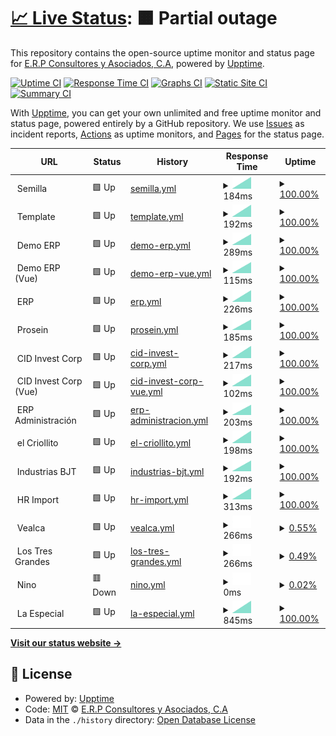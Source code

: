 # [📈 Live Status](https://status.erpya.com): <!--live status--> **🟧 Partial outage**

This repository contains the open-source uptime monitor and status page for [E.R.P Consultores y Asociados, C.A](https://status.erpya.com), powered by [Upptime](https://github.com/upptime/upptime).

[![Uptime CI](https://github.com/erpcya/status/workflows/Uptime%20CI/badge.svg)](https://github.com/erpcya/status/actions?query=workflow%3A%22Uptime+CI%22)
[![Response Time CI](https://github.com/erpcya/status/workflows/Response%20Time%20CI/badge.svg)](https://github.com/erpcya/status/actions?query=workflow%3A%22Response+Time+CI%22)
[![Graphs CI](https://github.com/erpcya/status/workflows/Graphs%20CI/badge.svg)](https://github.com/erpcya/status/actions?query=workflow%3A%22Graphs+CI%22)
[![Static Site CI](https://github.com/erpcya/status/workflows/Static%20Site%20CI/badge.svg)](https://github.com/erpcya/status/actions?query=workflow%3A%22Static+Site+CI%22)
[![Summary CI](https://github.com/erpcya/status/workflows/Summary%20CI/badge.svg)](https://github.com/erpcya/status/actions?query=workflow%3A%22Summary+CI%22)

With [Upptime](https://upptime.js.org), you can get your own unlimited and free uptime monitor and status page, powered entirely by a GitHub repository. We use [Issues](https://github.com/erpcya/status/issues) as incident reports, [Actions](https://github.com/erpcya/status/actions) as uptime monitors, and [Pages](https://status.erpya.com) for the status page.

<!--start: status pages-->
<!-- This summary is generated by Upptime (https://github.com/upptime/upptime) -->
<!-- Do not edit this manually, your changes will be overwritten -->
<!-- prettier-ignore -->
| URL | Status | History | Response Time | Uptime |
| --- | ------ | ------- | ------------- | ------ |
| <img alt="" src="https://favicons.githubusercontent.com/null" height="13"> Semilla | 🟩 Up | [semilla.yml](https://github.com/erpcya/status/commits/HEAD/history/semilla.yml) | <details><summary><img alt="Response time graph" src="./graphs/semilla/response-time-week.png" height="20"> 184ms</summary><br><a href="https://status.erpya.com/history/semilla"><img alt="Response time 184" src="https://img.shields.io/endpoint?url=https%3A%2F%2Fraw.githubusercontent.com%2Ferpcya%2Fstatus%2FHEAD%2Fapi%2Fsemilla%2Fresponse-time.json"></a><br><a href="https://status.erpya.com/history/semilla"><img alt="24-hour response time 184" src="https://img.shields.io/endpoint?url=https%3A%2F%2Fraw.githubusercontent.com%2Ferpcya%2Fstatus%2FHEAD%2Fapi%2Fsemilla%2Fresponse-time-day.json"></a><br><a href="https://status.erpya.com/history/semilla"><img alt="7-day response time 184" src="https://img.shields.io/endpoint?url=https%3A%2F%2Fraw.githubusercontent.com%2Ferpcya%2Fstatus%2FHEAD%2Fapi%2Fsemilla%2Fresponse-time-week.json"></a><br><a href="https://status.erpya.com/history/semilla"><img alt="30-day response time 184" src="https://img.shields.io/endpoint?url=https%3A%2F%2Fraw.githubusercontent.com%2Ferpcya%2Fstatus%2FHEAD%2Fapi%2Fsemilla%2Fresponse-time-month.json"></a><br><a href="https://status.erpya.com/history/semilla"><img alt="1-year response time 184" src="https://img.shields.io/endpoint?url=https%3A%2F%2Fraw.githubusercontent.com%2Ferpcya%2Fstatus%2FHEAD%2Fapi%2Fsemilla%2Fresponse-time-year.json"></a></details> | <details><summary><a href="https://status.erpya.com/history/semilla">100.00%</a></summary><a href="https://status.erpya.com/history/semilla"><img alt="All-time uptime 100.00%" src="https://img.shields.io/endpoint?url=https%3A%2F%2Fraw.githubusercontent.com%2Ferpcya%2Fstatus%2FHEAD%2Fapi%2Fsemilla%2Fuptime.json"></a><br><a href="https://status.erpya.com/history/semilla"><img alt="24-hour uptime 100.00%" src="https://img.shields.io/endpoint?url=https%3A%2F%2Fraw.githubusercontent.com%2Ferpcya%2Fstatus%2FHEAD%2Fapi%2Fsemilla%2Fuptime-day.json"></a><br><a href="https://status.erpya.com/history/semilla"><img alt="7-day uptime 100.00%" src="https://img.shields.io/endpoint?url=https%3A%2F%2Fraw.githubusercontent.com%2Ferpcya%2Fstatus%2FHEAD%2Fapi%2Fsemilla%2Fuptime-week.json"></a><br><a href="https://status.erpya.com/history/semilla"><img alt="30-day uptime 100.00%" src="https://img.shields.io/endpoint?url=https%3A%2F%2Fraw.githubusercontent.com%2Ferpcya%2Fstatus%2FHEAD%2Fapi%2Fsemilla%2Fuptime-month.json"></a><br><a href="https://status.erpya.com/history/semilla"><img alt="1-year uptime 100.00%" src="https://img.shields.io/endpoint?url=https%3A%2F%2Fraw.githubusercontent.com%2Ferpcya%2Fstatus%2FHEAD%2Fapi%2Fsemilla%2Fuptime-year.json"></a></details>
| <img alt="" src="https://favicons.githubusercontent.com/null" height="13"> Template | 🟩 Up | [template.yml](https://github.com/erpcya/status/commits/HEAD/history/template.yml) | <details><summary><img alt="Response time graph" src="./graphs/template/response-time-week.png" height="20"> 192ms</summary><br><a href="https://status.erpya.com/history/template"><img alt="Response time 192" src="https://img.shields.io/endpoint?url=https%3A%2F%2Fraw.githubusercontent.com%2Ferpcya%2Fstatus%2FHEAD%2Fapi%2Ftemplate%2Fresponse-time.json"></a><br><a href="https://status.erpya.com/history/template"><img alt="24-hour response time 192" src="https://img.shields.io/endpoint?url=https%3A%2F%2Fraw.githubusercontent.com%2Ferpcya%2Fstatus%2FHEAD%2Fapi%2Ftemplate%2Fresponse-time-day.json"></a><br><a href="https://status.erpya.com/history/template"><img alt="7-day response time 192" src="https://img.shields.io/endpoint?url=https%3A%2F%2Fraw.githubusercontent.com%2Ferpcya%2Fstatus%2FHEAD%2Fapi%2Ftemplate%2Fresponse-time-week.json"></a><br><a href="https://status.erpya.com/history/template"><img alt="30-day response time 192" src="https://img.shields.io/endpoint?url=https%3A%2F%2Fraw.githubusercontent.com%2Ferpcya%2Fstatus%2FHEAD%2Fapi%2Ftemplate%2Fresponse-time-month.json"></a><br><a href="https://status.erpya.com/history/template"><img alt="1-year response time 192" src="https://img.shields.io/endpoint?url=https%3A%2F%2Fraw.githubusercontent.com%2Ferpcya%2Fstatus%2FHEAD%2Fapi%2Ftemplate%2Fresponse-time-year.json"></a></details> | <details><summary><a href="https://status.erpya.com/history/template">100.00%</a></summary><a href="https://status.erpya.com/history/template"><img alt="All-time uptime 100.00%" src="https://img.shields.io/endpoint?url=https%3A%2F%2Fraw.githubusercontent.com%2Ferpcya%2Fstatus%2FHEAD%2Fapi%2Ftemplate%2Fuptime.json"></a><br><a href="https://status.erpya.com/history/template"><img alt="24-hour uptime 100.00%" src="https://img.shields.io/endpoint?url=https%3A%2F%2Fraw.githubusercontent.com%2Ferpcya%2Fstatus%2FHEAD%2Fapi%2Ftemplate%2Fuptime-day.json"></a><br><a href="https://status.erpya.com/history/template"><img alt="7-day uptime 100.00%" src="https://img.shields.io/endpoint?url=https%3A%2F%2Fraw.githubusercontent.com%2Ferpcya%2Fstatus%2FHEAD%2Fapi%2Ftemplate%2Fuptime-week.json"></a><br><a href="https://status.erpya.com/history/template"><img alt="30-day uptime 100.00%" src="https://img.shields.io/endpoint?url=https%3A%2F%2Fraw.githubusercontent.com%2Ferpcya%2Fstatus%2FHEAD%2Fapi%2Ftemplate%2Fuptime-month.json"></a><br><a href="https://status.erpya.com/history/template"><img alt="1-year uptime 100.00%" src="https://img.shields.io/endpoint?url=https%3A%2F%2Fraw.githubusercontent.com%2Ferpcya%2Fstatus%2FHEAD%2Fapi%2Ftemplate%2Fuptime-year.json"></a></details>
| <img alt="" src="https://favicons.githubusercontent.com/null" height="13"> Demo ERP | 🟩 Up | [demo-erp.yml](https://github.com/erpcya/status/commits/HEAD/history/demo-erp.yml) | <details><summary><img alt="Response time graph" src="./graphs/demo-erp/response-time-week.png" height="20"> 289ms</summary><br><a href="https://status.erpya.com/history/demo-erp"><img alt="Response time 289" src="https://img.shields.io/endpoint?url=https%3A%2F%2Fraw.githubusercontent.com%2Ferpcya%2Fstatus%2FHEAD%2Fapi%2Fdemo-erp%2Fresponse-time.json"></a><br><a href="https://status.erpya.com/history/demo-erp"><img alt="24-hour response time 289" src="https://img.shields.io/endpoint?url=https%3A%2F%2Fraw.githubusercontent.com%2Ferpcya%2Fstatus%2FHEAD%2Fapi%2Fdemo-erp%2Fresponse-time-day.json"></a><br><a href="https://status.erpya.com/history/demo-erp"><img alt="7-day response time 289" src="https://img.shields.io/endpoint?url=https%3A%2F%2Fraw.githubusercontent.com%2Ferpcya%2Fstatus%2FHEAD%2Fapi%2Fdemo-erp%2Fresponse-time-week.json"></a><br><a href="https://status.erpya.com/history/demo-erp"><img alt="30-day response time 289" src="https://img.shields.io/endpoint?url=https%3A%2F%2Fraw.githubusercontent.com%2Ferpcya%2Fstatus%2FHEAD%2Fapi%2Fdemo-erp%2Fresponse-time-month.json"></a><br><a href="https://status.erpya.com/history/demo-erp"><img alt="1-year response time 289" src="https://img.shields.io/endpoint?url=https%3A%2F%2Fraw.githubusercontent.com%2Ferpcya%2Fstatus%2FHEAD%2Fapi%2Fdemo-erp%2Fresponse-time-year.json"></a></details> | <details><summary><a href="https://status.erpya.com/history/demo-erp">100.00%</a></summary><a href="https://status.erpya.com/history/demo-erp"><img alt="All-time uptime 100.00%" src="https://img.shields.io/endpoint?url=https%3A%2F%2Fraw.githubusercontent.com%2Ferpcya%2Fstatus%2FHEAD%2Fapi%2Fdemo-erp%2Fuptime.json"></a><br><a href="https://status.erpya.com/history/demo-erp"><img alt="24-hour uptime 100.00%" src="https://img.shields.io/endpoint?url=https%3A%2F%2Fraw.githubusercontent.com%2Ferpcya%2Fstatus%2FHEAD%2Fapi%2Fdemo-erp%2Fuptime-day.json"></a><br><a href="https://status.erpya.com/history/demo-erp"><img alt="7-day uptime 100.00%" src="https://img.shields.io/endpoint?url=https%3A%2F%2Fraw.githubusercontent.com%2Ferpcya%2Fstatus%2FHEAD%2Fapi%2Fdemo-erp%2Fuptime-week.json"></a><br><a href="https://status.erpya.com/history/demo-erp"><img alt="30-day uptime 100.00%" src="https://img.shields.io/endpoint?url=https%3A%2F%2Fraw.githubusercontent.com%2Ferpcya%2Fstatus%2FHEAD%2Fapi%2Fdemo-erp%2Fuptime-month.json"></a><br><a href="https://status.erpya.com/history/demo-erp"><img alt="1-year uptime 100.00%" src="https://img.shields.io/endpoint?url=https%3A%2F%2Fraw.githubusercontent.com%2Ferpcya%2Fstatus%2FHEAD%2Fapi%2Fdemo-erp%2Fuptime-year.json"></a></details>
| <img alt="" src="https://favicons.githubusercontent.com/null" height="13"> Demo ERP (Vue) | 🟩 Up | [demo-erp-vue.yml](https://github.com/erpcya/status/commits/HEAD/history/demo-erp-vue.yml) | <details><summary><img alt="Response time graph" src="./graphs/demo-erp-vue/response-time-week.png" height="20"> 115ms</summary><br><a href="https://status.erpya.com/history/demo-erp-vue"><img alt="Response time 115" src="https://img.shields.io/endpoint?url=https%3A%2F%2Fraw.githubusercontent.com%2Ferpcya%2Fstatus%2FHEAD%2Fapi%2Fdemo-erp-vue%2Fresponse-time.json"></a><br><a href="https://status.erpya.com/history/demo-erp-vue"><img alt="24-hour response time 115" src="https://img.shields.io/endpoint?url=https%3A%2F%2Fraw.githubusercontent.com%2Ferpcya%2Fstatus%2FHEAD%2Fapi%2Fdemo-erp-vue%2Fresponse-time-day.json"></a><br><a href="https://status.erpya.com/history/demo-erp-vue"><img alt="7-day response time 115" src="https://img.shields.io/endpoint?url=https%3A%2F%2Fraw.githubusercontent.com%2Ferpcya%2Fstatus%2FHEAD%2Fapi%2Fdemo-erp-vue%2Fresponse-time-week.json"></a><br><a href="https://status.erpya.com/history/demo-erp-vue"><img alt="30-day response time 115" src="https://img.shields.io/endpoint?url=https%3A%2F%2Fraw.githubusercontent.com%2Ferpcya%2Fstatus%2FHEAD%2Fapi%2Fdemo-erp-vue%2Fresponse-time-month.json"></a><br><a href="https://status.erpya.com/history/demo-erp-vue"><img alt="1-year response time 115" src="https://img.shields.io/endpoint?url=https%3A%2F%2Fraw.githubusercontent.com%2Ferpcya%2Fstatus%2FHEAD%2Fapi%2Fdemo-erp-vue%2Fresponse-time-year.json"></a></details> | <details><summary><a href="https://status.erpya.com/history/demo-erp-vue">100.00%</a></summary><a href="https://status.erpya.com/history/demo-erp-vue"><img alt="All-time uptime 100.00%" src="https://img.shields.io/endpoint?url=https%3A%2F%2Fraw.githubusercontent.com%2Ferpcya%2Fstatus%2FHEAD%2Fapi%2Fdemo-erp-vue%2Fuptime.json"></a><br><a href="https://status.erpya.com/history/demo-erp-vue"><img alt="24-hour uptime 100.00%" src="https://img.shields.io/endpoint?url=https%3A%2F%2Fraw.githubusercontent.com%2Ferpcya%2Fstatus%2FHEAD%2Fapi%2Fdemo-erp-vue%2Fuptime-day.json"></a><br><a href="https://status.erpya.com/history/demo-erp-vue"><img alt="7-day uptime 100.00%" src="https://img.shields.io/endpoint?url=https%3A%2F%2Fraw.githubusercontent.com%2Ferpcya%2Fstatus%2FHEAD%2Fapi%2Fdemo-erp-vue%2Fuptime-week.json"></a><br><a href="https://status.erpya.com/history/demo-erp-vue"><img alt="30-day uptime 100.00%" src="https://img.shields.io/endpoint?url=https%3A%2F%2Fraw.githubusercontent.com%2Ferpcya%2Fstatus%2FHEAD%2Fapi%2Fdemo-erp-vue%2Fuptime-month.json"></a><br><a href="https://status.erpya.com/history/demo-erp-vue"><img alt="1-year uptime 100.00%" src="https://img.shields.io/endpoint?url=https%3A%2F%2Fraw.githubusercontent.com%2Ferpcya%2Fstatus%2FHEAD%2Fapi%2Fdemo-erp-vue%2Fuptime-year.json"></a></details>
| <img alt="" src="https://favicons.githubusercontent.com/null" height="13"> ERP | 🟩 Up | [erp.yml](https://github.com/erpcya/status/commits/HEAD/history/erp.yml) | <details><summary><img alt="Response time graph" src="./graphs/erp/response-time-week.png" height="20"> 226ms</summary><br><a href="https://status.erpya.com/history/erp"><img alt="Response time 226" src="https://img.shields.io/endpoint?url=https%3A%2F%2Fraw.githubusercontent.com%2Ferpcya%2Fstatus%2FHEAD%2Fapi%2Ferp%2Fresponse-time.json"></a><br><a href="https://status.erpya.com/history/erp"><img alt="24-hour response time 226" src="https://img.shields.io/endpoint?url=https%3A%2F%2Fraw.githubusercontent.com%2Ferpcya%2Fstatus%2FHEAD%2Fapi%2Ferp%2Fresponse-time-day.json"></a><br><a href="https://status.erpya.com/history/erp"><img alt="7-day response time 226" src="https://img.shields.io/endpoint?url=https%3A%2F%2Fraw.githubusercontent.com%2Ferpcya%2Fstatus%2FHEAD%2Fapi%2Ferp%2Fresponse-time-week.json"></a><br><a href="https://status.erpya.com/history/erp"><img alt="30-day response time 226" src="https://img.shields.io/endpoint?url=https%3A%2F%2Fraw.githubusercontent.com%2Ferpcya%2Fstatus%2FHEAD%2Fapi%2Ferp%2Fresponse-time-month.json"></a><br><a href="https://status.erpya.com/history/erp"><img alt="1-year response time 226" src="https://img.shields.io/endpoint?url=https%3A%2F%2Fraw.githubusercontent.com%2Ferpcya%2Fstatus%2FHEAD%2Fapi%2Ferp%2Fresponse-time-year.json"></a></details> | <details><summary><a href="https://status.erpya.com/history/erp">100.00%</a></summary><a href="https://status.erpya.com/history/erp"><img alt="All-time uptime 100.00%" src="https://img.shields.io/endpoint?url=https%3A%2F%2Fraw.githubusercontent.com%2Ferpcya%2Fstatus%2FHEAD%2Fapi%2Ferp%2Fuptime.json"></a><br><a href="https://status.erpya.com/history/erp"><img alt="24-hour uptime 100.00%" src="https://img.shields.io/endpoint?url=https%3A%2F%2Fraw.githubusercontent.com%2Ferpcya%2Fstatus%2FHEAD%2Fapi%2Ferp%2Fuptime-day.json"></a><br><a href="https://status.erpya.com/history/erp"><img alt="7-day uptime 100.00%" src="https://img.shields.io/endpoint?url=https%3A%2F%2Fraw.githubusercontent.com%2Ferpcya%2Fstatus%2FHEAD%2Fapi%2Ferp%2Fuptime-week.json"></a><br><a href="https://status.erpya.com/history/erp"><img alt="30-day uptime 100.00%" src="https://img.shields.io/endpoint?url=https%3A%2F%2Fraw.githubusercontent.com%2Ferpcya%2Fstatus%2FHEAD%2Fapi%2Ferp%2Fuptime-month.json"></a><br><a href="https://status.erpya.com/history/erp"><img alt="1-year uptime 100.00%" src="https://img.shields.io/endpoint?url=https%3A%2F%2Fraw.githubusercontent.com%2Ferpcya%2Fstatus%2FHEAD%2Fapi%2Ferp%2Fuptime-year.json"></a></details>
| <img alt="" src="https://favicons.githubusercontent.com/null" height="13"> Prosein | 🟩 Up | [prosein.yml](https://github.com/erpcya/status/commits/HEAD/history/prosein.yml) | <details><summary><img alt="Response time graph" src="./graphs/prosein/response-time-week.png" height="20"> 185ms</summary><br><a href="https://status.erpya.com/history/prosein"><img alt="Response time 185" src="https://img.shields.io/endpoint?url=https%3A%2F%2Fraw.githubusercontent.com%2Ferpcya%2Fstatus%2FHEAD%2Fapi%2Fprosein%2Fresponse-time.json"></a><br><a href="https://status.erpya.com/history/prosein"><img alt="24-hour response time 185" src="https://img.shields.io/endpoint?url=https%3A%2F%2Fraw.githubusercontent.com%2Ferpcya%2Fstatus%2FHEAD%2Fapi%2Fprosein%2Fresponse-time-day.json"></a><br><a href="https://status.erpya.com/history/prosein"><img alt="7-day response time 185" src="https://img.shields.io/endpoint?url=https%3A%2F%2Fraw.githubusercontent.com%2Ferpcya%2Fstatus%2FHEAD%2Fapi%2Fprosein%2Fresponse-time-week.json"></a><br><a href="https://status.erpya.com/history/prosein"><img alt="30-day response time 185" src="https://img.shields.io/endpoint?url=https%3A%2F%2Fraw.githubusercontent.com%2Ferpcya%2Fstatus%2FHEAD%2Fapi%2Fprosein%2Fresponse-time-month.json"></a><br><a href="https://status.erpya.com/history/prosein"><img alt="1-year response time 185" src="https://img.shields.io/endpoint?url=https%3A%2F%2Fraw.githubusercontent.com%2Ferpcya%2Fstatus%2FHEAD%2Fapi%2Fprosein%2Fresponse-time-year.json"></a></details> | <details><summary><a href="https://status.erpya.com/history/prosein">100.00%</a></summary><a href="https://status.erpya.com/history/prosein"><img alt="All-time uptime 100.00%" src="https://img.shields.io/endpoint?url=https%3A%2F%2Fraw.githubusercontent.com%2Ferpcya%2Fstatus%2FHEAD%2Fapi%2Fprosein%2Fuptime.json"></a><br><a href="https://status.erpya.com/history/prosein"><img alt="24-hour uptime 100.00%" src="https://img.shields.io/endpoint?url=https%3A%2F%2Fraw.githubusercontent.com%2Ferpcya%2Fstatus%2FHEAD%2Fapi%2Fprosein%2Fuptime-day.json"></a><br><a href="https://status.erpya.com/history/prosein"><img alt="7-day uptime 100.00%" src="https://img.shields.io/endpoint?url=https%3A%2F%2Fraw.githubusercontent.com%2Ferpcya%2Fstatus%2FHEAD%2Fapi%2Fprosein%2Fuptime-week.json"></a><br><a href="https://status.erpya.com/history/prosein"><img alt="30-day uptime 100.00%" src="https://img.shields.io/endpoint?url=https%3A%2F%2Fraw.githubusercontent.com%2Ferpcya%2Fstatus%2FHEAD%2Fapi%2Fprosein%2Fuptime-month.json"></a><br><a href="https://status.erpya.com/history/prosein"><img alt="1-year uptime 100.00%" src="https://img.shields.io/endpoint?url=https%3A%2F%2Fraw.githubusercontent.com%2Ferpcya%2Fstatus%2FHEAD%2Fapi%2Fprosein%2Fuptime-year.json"></a></details>
| <img alt="" src="https://favicons.githubusercontent.com/null" height="13"> CID Invest Corp | 🟩 Up | [cid-invest-corp.yml](https://github.com/erpcya/status/commits/HEAD/history/cid-invest-corp.yml) | <details><summary><img alt="Response time graph" src="./graphs/cid-invest-corp/response-time-week.png" height="20"> 217ms</summary><br><a href="https://status.erpya.com/history/cid-invest-corp"><img alt="Response time 217" src="https://img.shields.io/endpoint?url=https%3A%2F%2Fraw.githubusercontent.com%2Ferpcya%2Fstatus%2FHEAD%2Fapi%2Fcid-invest-corp%2Fresponse-time.json"></a><br><a href="https://status.erpya.com/history/cid-invest-corp"><img alt="24-hour response time 217" src="https://img.shields.io/endpoint?url=https%3A%2F%2Fraw.githubusercontent.com%2Ferpcya%2Fstatus%2FHEAD%2Fapi%2Fcid-invest-corp%2Fresponse-time-day.json"></a><br><a href="https://status.erpya.com/history/cid-invest-corp"><img alt="7-day response time 217" src="https://img.shields.io/endpoint?url=https%3A%2F%2Fraw.githubusercontent.com%2Ferpcya%2Fstatus%2FHEAD%2Fapi%2Fcid-invest-corp%2Fresponse-time-week.json"></a><br><a href="https://status.erpya.com/history/cid-invest-corp"><img alt="30-day response time 217" src="https://img.shields.io/endpoint?url=https%3A%2F%2Fraw.githubusercontent.com%2Ferpcya%2Fstatus%2FHEAD%2Fapi%2Fcid-invest-corp%2Fresponse-time-month.json"></a><br><a href="https://status.erpya.com/history/cid-invest-corp"><img alt="1-year response time 217" src="https://img.shields.io/endpoint?url=https%3A%2F%2Fraw.githubusercontent.com%2Ferpcya%2Fstatus%2FHEAD%2Fapi%2Fcid-invest-corp%2Fresponse-time-year.json"></a></details> | <details><summary><a href="https://status.erpya.com/history/cid-invest-corp">100.00%</a></summary><a href="https://status.erpya.com/history/cid-invest-corp"><img alt="All-time uptime 100.00%" src="https://img.shields.io/endpoint?url=https%3A%2F%2Fraw.githubusercontent.com%2Ferpcya%2Fstatus%2FHEAD%2Fapi%2Fcid-invest-corp%2Fuptime.json"></a><br><a href="https://status.erpya.com/history/cid-invest-corp"><img alt="24-hour uptime 100.00%" src="https://img.shields.io/endpoint?url=https%3A%2F%2Fraw.githubusercontent.com%2Ferpcya%2Fstatus%2FHEAD%2Fapi%2Fcid-invest-corp%2Fuptime-day.json"></a><br><a href="https://status.erpya.com/history/cid-invest-corp"><img alt="7-day uptime 100.00%" src="https://img.shields.io/endpoint?url=https%3A%2F%2Fraw.githubusercontent.com%2Ferpcya%2Fstatus%2FHEAD%2Fapi%2Fcid-invest-corp%2Fuptime-week.json"></a><br><a href="https://status.erpya.com/history/cid-invest-corp"><img alt="30-day uptime 100.00%" src="https://img.shields.io/endpoint?url=https%3A%2F%2Fraw.githubusercontent.com%2Ferpcya%2Fstatus%2FHEAD%2Fapi%2Fcid-invest-corp%2Fuptime-month.json"></a><br><a href="https://status.erpya.com/history/cid-invest-corp"><img alt="1-year uptime 100.00%" src="https://img.shields.io/endpoint?url=https%3A%2F%2Fraw.githubusercontent.com%2Ferpcya%2Fstatus%2FHEAD%2Fapi%2Fcid-invest-corp%2Fuptime-year.json"></a></details>
| <img alt="" src="https://favicons.githubusercontent.com/null" height="13"> CID Invest Corp (Vue) | 🟩 Up | [cid-invest-corp-vue.yml](https://github.com/erpcya/status/commits/HEAD/history/cid-invest-corp-vue.yml) | <details><summary><img alt="Response time graph" src="./graphs/cid-invest-corp-vue/response-time-week.png" height="20"> 102ms</summary><br><a href="https://status.erpya.com/history/cid-invest-corp-vue"><img alt="Response time 102" src="https://img.shields.io/endpoint?url=https%3A%2F%2Fraw.githubusercontent.com%2Ferpcya%2Fstatus%2FHEAD%2Fapi%2Fcid-invest-corp-vue%2Fresponse-time.json"></a><br><a href="https://status.erpya.com/history/cid-invest-corp-vue"><img alt="24-hour response time 102" src="https://img.shields.io/endpoint?url=https%3A%2F%2Fraw.githubusercontent.com%2Ferpcya%2Fstatus%2FHEAD%2Fapi%2Fcid-invest-corp-vue%2Fresponse-time-day.json"></a><br><a href="https://status.erpya.com/history/cid-invest-corp-vue"><img alt="7-day response time 102" src="https://img.shields.io/endpoint?url=https%3A%2F%2Fraw.githubusercontent.com%2Ferpcya%2Fstatus%2FHEAD%2Fapi%2Fcid-invest-corp-vue%2Fresponse-time-week.json"></a><br><a href="https://status.erpya.com/history/cid-invest-corp-vue"><img alt="30-day response time 102" src="https://img.shields.io/endpoint?url=https%3A%2F%2Fraw.githubusercontent.com%2Ferpcya%2Fstatus%2FHEAD%2Fapi%2Fcid-invest-corp-vue%2Fresponse-time-month.json"></a><br><a href="https://status.erpya.com/history/cid-invest-corp-vue"><img alt="1-year response time 102" src="https://img.shields.io/endpoint?url=https%3A%2F%2Fraw.githubusercontent.com%2Ferpcya%2Fstatus%2FHEAD%2Fapi%2Fcid-invest-corp-vue%2Fresponse-time-year.json"></a></details> | <details><summary><a href="https://status.erpya.com/history/cid-invest-corp-vue">100.00%</a></summary><a href="https://status.erpya.com/history/cid-invest-corp-vue"><img alt="All-time uptime 100.00%" src="https://img.shields.io/endpoint?url=https%3A%2F%2Fraw.githubusercontent.com%2Ferpcya%2Fstatus%2FHEAD%2Fapi%2Fcid-invest-corp-vue%2Fuptime.json"></a><br><a href="https://status.erpya.com/history/cid-invest-corp-vue"><img alt="24-hour uptime 100.00%" src="https://img.shields.io/endpoint?url=https%3A%2F%2Fraw.githubusercontent.com%2Ferpcya%2Fstatus%2FHEAD%2Fapi%2Fcid-invest-corp-vue%2Fuptime-day.json"></a><br><a href="https://status.erpya.com/history/cid-invest-corp-vue"><img alt="7-day uptime 100.00%" src="https://img.shields.io/endpoint?url=https%3A%2F%2Fraw.githubusercontent.com%2Ferpcya%2Fstatus%2FHEAD%2Fapi%2Fcid-invest-corp-vue%2Fuptime-week.json"></a><br><a href="https://status.erpya.com/history/cid-invest-corp-vue"><img alt="30-day uptime 100.00%" src="https://img.shields.io/endpoint?url=https%3A%2F%2Fraw.githubusercontent.com%2Ferpcya%2Fstatus%2FHEAD%2Fapi%2Fcid-invest-corp-vue%2Fuptime-month.json"></a><br><a href="https://status.erpya.com/history/cid-invest-corp-vue"><img alt="1-year uptime 100.00%" src="https://img.shields.io/endpoint?url=https%3A%2F%2Fraw.githubusercontent.com%2Ferpcya%2Fstatus%2FHEAD%2Fapi%2Fcid-invest-corp-vue%2Fuptime-year.json"></a></details>
| <img alt="" src="https://favicons.githubusercontent.com/null" height="13"> ERP Administración | 🟩 Up | [erp-administracion.yml](https://github.com/erpcya/status/commits/HEAD/history/erp-administracion.yml) | <details><summary><img alt="Response time graph" src="./graphs/erp-administracion/response-time-week.png" height="20"> 203ms</summary><br><a href="https://status.erpya.com/history/erp-administracion"><img alt="Response time 203" src="https://img.shields.io/endpoint?url=https%3A%2F%2Fraw.githubusercontent.com%2Ferpcya%2Fstatus%2FHEAD%2Fapi%2Ferp-administracion%2Fresponse-time.json"></a><br><a href="https://status.erpya.com/history/erp-administracion"><img alt="24-hour response time 203" src="https://img.shields.io/endpoint?url=https%3A%2F%2Fraw.githubusercontent.com%2Ferpcya%2Fstatus%2FHEAD%2Fapi%2Ferp-administracion%2Fresponse-time-day.json"></a><br><a href="https://status.erpya.com/history/erp-administracion"><img alt="7-day response time 203" src="https://img.shields.io/endpoint?url=https%3A%2F%2Fraw.githubusercontent.com%2Ferpcya%2Fstatus%2FHEAD%2Fapi%2Ferp-administracion%2Fresponse-time-week.json"></a><br><a href="https://status.erpya.com/history/erp-administracion"><img alt="30-day response time 203" src="https://img.shields.io/endpoint?url=https%3A%2F%2Fraw.githubusercontent.com%2Ferpcya%2Fstatus%2FHEAD%2Fapi%2Ferp-administracion%2Fresponse-time-month.json"></a><br><a href="https://status.erpya.com/history/erp-administracion"><img alt="1-year response time 203" src="https://img.shields.io/endpoint?url=https%3A%2F%2Fraw.githubusercontent.com%2Ferpcya%2Fstatus%2FHEAD%2Fapi%2Ferp-administracion%2Fresponse-time-year.json"></a></details> | <details><summary><a href="https://status.erpya.com/history/erp-administracion">100.00%</a></summary><a href="https://status.erpya.com/history/erp-administracion"><img alt="All-time uptime 100.00%" src="https://img.shields.io/endpoint?url=https%3A%2F%2Fraw.githubusercontent.com%2Ferpcya%2Fstatus%2FHEAD%2Fapi%2Ferp-administracion%2Fuptime.json"></a><br><a href="https://status.erpya.com/history/erp-administracion"><img alt="24-hour uptime 100.00%" src="https://img.shields.io/endpoint?url=https%3A%2F%2Fraw.githubusercontent.com%2Ferpcya%2Fstatus%2FHEAD%2Fapi%2Ferp-administracion%2Fuptime-day.json"></a><br><a href="https://status.erpya.com/history/erp-administracion"><img alt="7-day uptime 100.00%" src="https://img.shields.io/endpoint?url=https%3A%2F%2Fraw.githubusercontent.com%2Ferpcya%2Fstatus%2FHEAD%2Fapi%2Ferp-administracion%2Fuptime-week.json"></a><br><a href="https://status.erpya.com/history/erp-administracion"><img alt="30-day uptime 100.00%" src="https://img.shields.io/endpoint?url=https%3A%2F%2Fraw.githubusercontent.com%2Ferpcya%2Fstatus%2FHEAD%2Fapi%2Ferp-administracion%2Fuptime-month.json"></a><br><a href="https://status.erpya.com/history/erp-administracion"><img alt="1-year uptime 100.00%" src="https://img.shields.io/endpoint?url=https%3A%2F%2Fraw.githubusercontent.com%2Ferpcya%2Fstatus%2FHEAD%2Fapi%2Ferp-administracion%2Fuptime-year.json"></a></details>
| <img alt="" src="https://favicons.githubusercontent.com/null" height="13"> el Criollito | 🟩 Up | [el-criollito.yml](https://github.com/erpcya/status/commits/HEAD/history/el-criollito.yml) | <details><summary><img alt="Response time graph" src="./graphs/el-criollito/response-time-week.png" height="20"> 198ms</summary><br><a href="https://status.erpya.com/history/el-criollito"><img alt="Response time 198" src="https://img.shields.io/endpoint?url=https%3A%2F%2Fraw.githubusercontent.com%2Ferpcya%2Fstatus%2FHEAD%2Fapi%2Fel-criollito%2Fresponse-time.json"></a><br><a href="https://status.erpya.com/history/el-criollito"><img alt="24-hour response time 198" src="https://img.shields.io/endpoint?url=https%3A%2F%2Fraw.githubusercontent.com%2Ferpcya%2Fstatus%2FHEAD%2Fapi%2Fel-criollito%2Fresponse-time-day.json"></a><br><a href="https://status.erpya.com/history/el-criollito"><img alt="7-day response time 198" src="https://img.shields.io/endpoint?url=https%3A%2F%2Fraw.githubusercontent.com%2Ferpcya%2Fstatus%2FHEAD%2Fapi%2Fel-criollito%2Fresponse-time-week.json"></a><br><a href="https://status.erpya.com/history/el-criollito"><img alt="30-day response time 198" src="https://img.shields.io/endpoint?url=https%3A%2F%2Fraw.githubusercontent.com%2Ferpcya%2Fstatus%2FHEAD%2Fapi%2Fel-criollito%2Fresponse-time-month.json"></a><br><a href="https://status.erpya.com/history/el-criollito"><img alt="1-year response time 198" src="https://img.shields.io/endpoint?url=https%3A%2F%2Fraw.githubusercontent.com%2Ferpcya%2Fstatus%2FHEAD%2Fapi%2Fel-criollito%2Fresponse-time-year.json"></a></details> | <details><summary><a href="https://status.erpya.com/history/el-criollito">100.00%</a></summary><a href="https://status.erpya.com/history/el-criollito"><img alt="All-time uptime 100.00%" src="https://img.shields.io/endpoint?url=https%3A%2F%2Fraw.githubusercontent.com%2Ferpcya%2Fstatus%2FHEAD%2Fapi%2Fel-criollito%2Fuptime.json"></a><br><a href="https://status.erpya.com/history/el-criollito"><img alt="24-hour uptime 100.00%" src="https://img.shields.io/endpoint?url=https%3A%2F%2Fraw.githubusercontent.com%2Ferpcya%2Fstatus%2FHEAD%2Fapi%2Fel-criollito%2Fuptime-day.json"></a><br><a href="https://status.erpya.com/history/el-criollito"><img alt="7-day uptime 100.00%" src="https://img.shields.io/endpoint?url=https%3A%2F%2Fraw.githubusercontent.com%2Ferpcya%2Fstatus%2FHEAD%2Fapi%2Fel-criollito%2Fuptime-week.json"></a><br><a href="https://status.erpya.com/history/el-criollito"><img alt="30-day uptime 100.00%" src="https://img.shields.io/endpoint?url=https%3A%2F%2Fraw.githubusercontent.com%2Ferpcya%2Fstatus%2FHEAD%2Fapi%2Fel-criollito%2Fuptime-month.json"></a><br><a href="https://status.erpya.com/history/el-criollito"><img alt="1-year uptime 100.00%" src="https://img.shields.io/endpoint?url=https%3A%2F%2Fraw.githubusercontent.com%2Ferpcya%2Fstatus%2FHEAD%2Fapi%2Fel-criollito%2Fuptime-year.json"></a></details>
| <img alt="" src="https://favicons.githubusercontent.com/null" height="13"> Industrias BJT | 🟩 Up | [industrias-bjt.yml](https://github.com/erpcya/status/commits/HEAD/history/industrias-bjt.yml) | <details><summary><img alt="Response time graph" src="./graphs/industrias-bjt/response-time-week.png" height="20"> 192ms</summary><br><a href="https://status.erpya.com/history/industrias-bjt"><img alt="Response time 192" src="https://img.shields.io/endpoint?url=https%3A%2F%2Fraw.githubusercontent.com%2Ferpcya%2Fstatus%2FHEAD%2Fapi%2Findustrias-bjt%2Fresponse-time.json"></a><br><a href="https://status.erpya.com/history/industrias-bjt"><img alt="24-hour response time 192" src="https://img.shields.io/endpoint?url=https%3A%2F%2Fraw.githubusercontent.com%2Ferpcya%2Fstatus%2FHEAD%2Fapi%2Findustrias-bjt%2Fresponse-time-day.json"></a><br><a href="https://status.erpya.com/history/industrias-bjt"><img alt="7-day response time 192" src="https://img.shields.io/endpoint?url=https%3A%2F%2Fraw.githubusercontent.com%2Ferpcya%2Fstatus%2FHEAD%2Fapi%2Findustrias-bjt%2Fresponse-time-week.json"></a><br><a href="https://status.erpya.com/history/industrias-bjt"><img alt="30-day response time 192" src="https://img.shields.io/endpoint?url=https%3A%2F%2Fraw.githubusercontent.com%2Ferpcya%2Fstatus%2FHEAD%2Fapi%2Findustrias-bjt%2Fresponse-time-month.json"></a><br><a href="https://status.erpya.com/history/industrias-bjt"><img alt="1-year response time 192" src="https://img.shields.io/endpoint?url=https%3A%2F%2Fraw.githubusercontent.com%2Ferpcya%2Fstatus%2FHEAD%2Fapi%2Findustrias-bjt%2Fresponse-time-year.json"></a></details> | <details><summary><a href="https://status.erpya.com/history/industrias-bjt">100.00%</a></summary><a href="https://status.erpya.com/history/industrias-bjt"><img alt="All-time uptime 100.00%" src="https://img.shields.io/endpoint?url=https%3A%2F%2Fraw.githubusercontent.com%2Ferpcya%2Fstatus%2FHEAD%2Fapi%2Findustrias-bjt%2Fuptime.json"></a><br><a href="https://status.erpya.com/history/industrias-bjt"><img alt="24-hour uptime 100.00%" src="https://img.shields.io/endpoint?url=https%3A%2F%2Fraw.githubusercontent.com%2Ferpcya%2Fstatus%2FHEAD%2Fapi%2Findustrias-bjt%2Fuptime-day.json"></a><br><a href="https://status.erpya.com/history/industrias-bjt"><img alt="7-day uptime 100.00%" src="https://img.shields.io/endpoint?url=https%3A%2F%2Fraw.githubusercontent.com%2Ferpcya%2Fstatus%2FHEAD%2Fapi%2Findustrias-bjt%2Fuptime-week.json"></a><br><a href="https://status.erpya.com/history/industrias-bjt"><img alt="30-day uptime 100.00%" src="https://img.shields.io/endpoint?url=https%3A%2F%2Fraw.githubusercontent.com%2Ferpcya%2Fstatus%2FHEAD%2Fapi%2Findustrias-bjt%2Fuptime-month.json"></a><br><a href="https://status.erpya.com/history/industrias-bjt"><img alt="1-year uptime 100.00%" src="https://img.shields.io/endpoint?url=https%3A%2F%2Fraw.githubusercontent.com%2Ferpcya%2Fstatus%2FHEAD%2Fapi%2Findustrias-bjt%2Fuptime-year.json"></a></details>
| <img alt="" src="https://favicons.githubusercontent.com/null" height="13"> HR Import | 🟩 Up | [hr-import.yml](https://github.com/erpcya/status/commits/HEAD/history/hr-import.yml) | <details><summary><img alt="Response time graph" src="./graphs/hr-import/response-time-week.png" height="20"> 313ms</summary><br><a href="https://status.erpya.com/history/hr-import"><img alt="Response time 313" src="https://img.shields.io/endpoint?url=https%3A%2F%2Fraw.githubusercontent.com%2Ferpcya%2Fstatus%2FHEAD%2Fapi%2Fhr-import%2Fresponse-time.json"></a><br><a href="https://status.erpya.com/history/hr-import"><img alt="24-hour response time 313" src="https://img.shields.io/endpoint?url=https%3A%2F%2Fraw.githubusercontent.com%2Ferpcya%2Fstatus%2FHEAD%2Fapi%2Fhr-import%2Fresponse-time-day.json"></a><br><a href="https://status.erpya.com/history/hr-import"><img alt="7-day response time 313" src="https://img.shields.io/endpoint?url=https%3A%2F%2Fraw.githubusercontent.com%2Ferpcya%2Fstatus%2FHEAD%2Fapi%2Fhr-import%2Fresponse-time-week.json"></a><br><a href="https://status.erpya.com/history/hr-import"><img alt="30-day response time 313" src="https://img.shields.io/endpoint?url=https%3A%2F%2Fraw.githubusercontent.com%2Ferpcya%2Fstatus%2FHEAD%2Fapi%2Fhr-import%2Fresponse-time-month.json"></a><br><a href="https://status.erpya.com/history/hr-import"><img alt="1-year response time 313" src="https://img.shields.io/endpoint?url=https%3A%2F%2Fraw.githubusercontent.com%2Ferpcya%2Fstatus%2FHEAD%2Fapi%2Fhr-import%2Fresponse-time-year.json"></a></details> | <details><summary><a href="https://status.erpya.com/history/hr-import">100.00%</a></summary><a href="https://status.erpya.com/history/hr-import"><img alt="All-time uptime 100.00%" src="https://img.shields.io/endpoint?url=https%3A%2F%2Fraw.githubusercontent.com%2Ferpcya%2Fstatus%2FHEAD%2Fapi%2Fhr-import%2Fuptime.json"></a><br><a href="https://status.erpya.com/history/hr-import"><img alt="24-hour uptime 100.00%" src="https://img.shields.io/endpoint?url=https%3A%2F%2Fraw.githubusercontent.com%2Ferpcya%2Fstatus%2FHEAD%2Fapi%2Fhr-import%2Fuptime-day.json"></a><br><a href="https://status.erpya.com/history/hr-import"><img alt="7-day uptime 100.00%" src="https://img.shields.io/endpoint?url=https%3A%2F%2Fraw.githubusercontent.com%2Ferpcya%2Fstatus%2FHEAD%2Fapi%2Fhr-import%2Fuptime-week.json"></a><br><a href="https://status.erpya.com/history/hr-import"><img alt="30-day uptime 100.00%" src="https://img.shields.io/endpoint?url=https%3A%2F%2Fraw.githubusercontent.com%2Ferpcya%2Fstatus%2FHEAD%2Fapi%2Fhr-import%2Fuptime-month.json"></a><br><a href="https://status.erpya.com/history/hr-import"><img alt="1-year uptime 100.00%" src="https://img.shields.io/endpoint?url=https%3A%2F%2Fraw.githubusercontent.com%2Ferpcya%2Fstatus%2FHEAD%2Fapi%2Fhr-import%2Fuptime-year.json"></a></details>
| <img alt="" src="https://favicons.githubusercontent.com/null" height="13"> Vealca | 🟩 Up | [vealca.yml](https://github.com/erpcya/status/commits/HEAD/history/vealca.yml) | <details><summary><img alt="Response time graph" src="./graphs/vealca/response-time-week.png" height="20"> 266ms</summary><br><a href="https://status.erpya.com/history/vealca"><img alt="Response time 266" src="https://img.shields.io/endpoint?url=https%3A%2F%2Fraw.githubusercontent.com%2Ferpcya%2Fstatus%2FHEAD%2Fapi%2Fvealca%2Fresponse-time.json"></a><br><a href="https://status.erpya.com/history/vealca"><img alt="24-hour response time 266" src="https://img.shields.io/endpoint?url=https%3A%2F%2Fraw.githubusercontent.com%2Ferpcya%2Fstatus%2FHEAD%2Fapi%2Fvealca%2Fresponse-time-day.json"></a><br><a href="https://status.erpya.com/history/vealca"><img alt="7-day response time 266" src="https://img.shields.io/endpoint?url=https%3A%2F%2Fraw.githubusercontent.com%2Ferpcya%2Fstatus%2FHEAD%2Fapi%2Fvealca%2Fresponse-time-week.json"></a><br><a href="https://status.erpya.com/history/vealca"><img alt="30-day response time 266" src="https://img.shields.io/endpoint?url=https%3A%2F%2Fraw.githubusercontent.com%2Ferpcya%2Fstatus%2FHEAD%2Fapi%2Fvealca%2Fresponse-time-month.json"></a><br><a href="https://status.erpya.com/history/vealca"><img alt="1-year response time 266" src="https://img.shields.io/endpoint?url=https%3A%2F%2Fraw.githubusercontent.com%2Ferpcya%2Fstatus%2FHEAD%2Fapi%2Fvealca%2Fresponse-time-year.json"></a></details> | <details><summary><a href="https://status.erpya.com/history/vealca">0.55%</a></summary><a href="https://status.erpya.com/history/vealca"><img alt="All-time uptime 0.55%" src="https://img.shields.io/endpoint?url=https%3A%2F%2Fraw.githubusercontent.com%2Ferpcya%2Fstatus%2FHEAD%2Fapi%2Fvealca%2Fuptime.json"></a><br><a href="https://status.erpya.com/history/vealca"><img alt="24-hour uptime 0.55%" src="https://img.shields.io/endpoint?url=https%3A%2F%2Fraw.githubusercontent.com%2Ferpcya%2Fstatus%2FHEAD%2Fapi%2Fvealca%2Fuptime-day.json"></a><br><a href="https://status.erpya.com/history/vealca"><img alt="7-day uptime 0.55%" src="https://img.shields.io/endpoint?url=https%3A%2F%2Fraw.githubusercontent.com%2Ferpcya%2Fstatus%2FHEAD%2Fapi%2Fvealca%2Fuptime-week.json"></a><br><a href="https://status.erpya.com/history/vealca"><img alt="30-day uptime 0.55%" src="https://img.shields.io/endpoint?url=https%3A%2F%2Fraw.githubusercontent.com%2Ferpcya%2Fstatus%2FHEAD%2Fapi%2Fvealca%2Fuptime-month.json"></a><br><a href="https://status.erpya.com/history/vealca"><img alt="1-year uptime 0.55%" src="https://img.shields.io/endpoint?url=https%3A%2F%2Fraw.githubusercontent.com%2Ferpcya%2Fstatus%2FHEAD%2Fapi%2Fvealca%2Fuptime-year.json"></a></details>
| <img alt="" src="https://favicons.githubusercontent.com/null" height="13"> Los Tres Grandes | 🟩 Up | [los-tres-grandes.yml](https://github.com/erpcya/status/commits/HEAD/history/los-tres-grandes.yml) | <details><summary><img alt="Response time graph" src="./graphs/los-tres-grandes/response-time-week.png" height="20"> 266ms</summary><br><a href="https://status.erpya.com/history/los-tres-grandes"><img alt="Response time 266" src="https://img.shields.io/endpoint?url=https%3A%2F%2Fraw.githubusercontent.com%2Ferpcya%2Fstatus%2FHEAD%2Fapi%2Flos-tres-grandes%2Fresponse-time.json"></a><br><a href="https://status.erpya.com/history/los-tres-grandes"><img alt="24-hour response time 266" src="https://img.shields.io/endpoint?url=https%3A%2F%2Fraw.githubusercontent.com%2Ferpcya%2Fstatus%2FHEAD%2Fapi%2Flos-tres-grandes%2Fresponse-time-day.json"></a><br><a href="https://status.erpya.com/history/los-tres-grandes"><img alt="7-day response time 266" src="https://img.shields.io/endpoint?url=https%3A%2F%2Fraw.githubusercontent.com%2Ferpcya%2Fstatus%2FHEAD%2Fapi%2Flos-tres-grandes%2Fresponse-time-week.json"></a><br><a href="https://status.erpya.com/history/los-tres-grandes"><img alt="30-day response time 266" src="https://img.shields.io/endpoint?url=https%3A%2F%2Fraw.githubusercontent.com%2Ferpcya%2Fstatus%2FHEAD%2Fapi%2Flos-tres-grandes%2Fresponse-time-month.json"></a><br><a href="https://status.erpya.com/history/los-tres-grandes"><img alt="1-year response time 266" src="https://img.shields.io/endpoint?url=https%3A%2F%2Fraw.githubusercontent.com%2Ferpcya%2Fstatus%2FHEAD%2Fapi%2Flos-tres-grandes%2Fresponse-time-year.json"></a></details> | <details><summary><a href="https://status.erpya.com/history/los-tres-grandes">0.49%</a></summary><a href="https://status.erpya.com/history/los-tres-grandes"><img alt="All-time uptime 0.49%" src="https://img.shields.io/endpoint?url=https%3A%2F%2Fraw.githubusercontent.com%2Ferpcya%2Fstatus%2FHEAD%2Fapi%2Flos-tres-grandes%2Fuptime.json"></a><br><a href="https://status.erpya.com/history/los-tres-grandes"><img alt="24-hour uptime 0.49%" src="https://img.shields.io/endpoint?url=https%3A%2F%2Fraw.githubusercontent.com%2Ferpcya%2Fstatus%2FHEAD%2Fapi%2Flos-tres-grandes%2Fuptime-day.json"></a><br><a href="https://status.erpya.com/history/los-tres-grandes"><img alt="7-day uptime 0.49%" src="https://img.shields.io/endpoint?url=https%3A%2F%2Fraw.githubusercontent.com%2Ferpcya%2Fstatus%2FHEAD%2Fapi%2Flos-tres-grandes%2Fuptime-week.json"></a><br><a href="https://status.erpya.com/history/los-tres-grandes"><img alt="30-day uptime 0.49%" src="https://img.shields.io/endpoint?url=https%3A%2F%2Fraw.githubusercontent.com%2Ferpcya%2Fstatus%2FHEAD%2Fapi%2Flos-tres-grandes%2Fuptime-month.json"></a><br><a href="https://status.erpya.com/history/los-tres-grandes"><img alt="1-year uptime 0.49%" src="https://img.shields.io/endpoint?url=https%3A%2F%2Fraw.githubusercontent.com%2Ferpcya%2Fstatus%2FHEAD%2Fapi%2Flos-tres-grandes%2Fuptime-year.json"></a></details>
| <img alt="" src="https://favicons.githubusercontent.com/null" height="13"> Nino | 🟥 Down | [nino.yml](https://github.com/erpcya/status/commits/HEAD/history/nino.yml) | <details><summary><img alt="Response time graph" src="./graphs/nino/response-time-week.png" height="20"> 0ms</summary><br><a href="https://status.erpya.com/history/nino"><img alt="Response time 0" src="https://img.shields.io/endpoint?url=https%3A%2F%2Fraw.githubusercontent.com%2Ferpcya%2Fstatus%2FHEAD%2Fapi%2Fnino%2Fresponse-time.json"></a><br><a href="https://status.erpya.com/history/nino"><img alt="24-hour response time 0" src="https://img.shields.io/endpoint?url=https%3A%2F%2Fraw.githubusercontent.com%2Ferpcya%2Fstatus%2FHEAD%2Fapi%2Fnino%2Fresponse-time-day.json"></a><br><a href="https://status.erpya.com/history/nino"><img alt="7-day response time 0" src="https://img.shields.io/endpoint?url=https%3A%2F%2Fraw.githubusercontent.com%2Ferpcya%2Fstatus%2FHEAD%2Fapi%2Fnino%2Fresponse-time-week.json"></a><br><a href="https://status.erpya.com/history/nino"><img alt="30-day response time 0" src="https://img.shields.io/endpoint?url=https%3A%2F%2Fraw.githubusercontent.com%2Ferpcya%2Fstatus%2FHEAD%2Fapi%2Fnino%2Fresponse-time-month.json"></a><br><a href="https://status.erpya.com/history/nino"><img alt="1-year response time 0" src="https://img.shields.io/endpoint?url=https%3A%2F%2Fraw.githubusercontent.com%2Ferpcya%2Fstatus%2FHEAD%2Fapi%2Fnino%2Fresponse-time-year.json"></a></details> | <details><summary><a href="https://status.erpya.com/history/nino">0.02%</a></summary><a href="https://status.erpya.com/history/nino"><img alt="All-time uptime 0.02%" src="https://img.shields.io/endpoint?url=https%3A%2F%2Fraw.githubusercontent.com%2Ferpcya%2Fstatus%2FHEAD%2Fapi%2Fnino%2Fuptime.json"></a><br><a href="https://status.erpya.com/history/nino"><img alt="24-hour uptime 0.02%" src="https://img.shields.io/endpoint?url=https%3A%2F%2Fraw.githubusercontent.com%2Ferpcya%2Fstatus%2FHEAD%2Fapi%2Fnino%2Fuptime-day.json"></a><br><a href="https://status.erpya.com/history/nino"><img alt="7-day uptime 0.02%" src="https://img.shields.io/endpoint?url=https%3A%2F%2Fraw.githubusercontent.com%2Ferpcya%2Fstatus%2FHEAD%2Fapi%2Fnino%2Fuptime-week.json"></a><br><a href="https://status.erpya.com/history/nino"><img alt="30-day uptime 0.02%" src="https://img.shields.io/endpoint?url=https%3A%2F%2Fraw.githubusercontent.com%2Ferpcya%2Fstatus%2FHEAD%2Fapi%2Fnino%2Fuptime-month.json"></a><br><a href="https://status.erpya.com/history/nino"><img alt="1-year uptime 0.02%" src="https://img.shields.io/endpoint?url=https%3A%2F%2Fraw.githubusercontent.com%2Ferpcya%2Fstatus%2FHEAD%2Fapi%2Fnino%2Fuptime-year.json"></a></details>
| <img alt="" src="https://favicons.githubusercontent.com/null" height="13"> La Especial | 🟩 Up | [la-especial.yml](https://github.com/erpcya/status/commits/HEAD/history/la-especial.yml) | <details><summary><img alt="Response time graph" src="./graphs/la-especial/response-time-week.png" height="20"> 845ms</summary><br><a href="https://status.erpya.com/history/la-especial"><img alt="Response time 845" src="https://img.shields.io/endpoint?url=https%3A%2F%2Fraw.githubusercontent.com%2Ferpcya%2Fstatus%2FHEAD%2Fapi%2Fla-especial%2Fresponse-time.json"></a><br><a href="https://status.erpya.com/history/la-especial"><img alt="24-hour response time 845" src="https://img.shields.io/endpoint?url=https%3A%2F%2Fraw.githubusercontent.com%2Ferpcya%2Fstatus%2FHEAD%2Fapi%2Fla-especial%2Fresponse-time-day.json"></a><br><a href="https://status.erpya.com/history/la-especial"><img alt="7-day response time 845" src="https://img.shields.io/endpoint?url=https%3A%2F%2Fraw.githubusercontent.com%2Ferpcya%2Fstatus%2FHEAD%2Fapi%2Fla-especial%2Fresponse-time-week.json"></a><br><a href="https://status.erpya.com/history/la-especial"><img alt="30-day response time 845" src="https://img.shields.io/endpoint?url=https%3A%2F%2Fraw.githubusercontent.com%2Ferpcya%2Fstatus%2FHEAD%2Fapi%2Fla-especial%2Fresponse-time-month.json"></a><br><a href="https://status.erpya.com/history/la-especial"><img alt="1-year response time 845" src="https://img.shields.io/endpoint?url=https%3A%2F%2Fraw.githubusercontent.com%2Ferpcya%2Fstatus%2FHEAD%2Fapi%2Fla-especial%2Fresponse-time-year.json"></a></details> | <details><summary><a href="https://status.erpya.com/history/la-especial">100.00%</a></summary><a href="https://status.erpya.com/history/la-especial"><img alt="All-time uptime 100.00%" src="https://img.shields.io/endpoint?url=https%3A%2F%2Fraw.githubusercontent.com%2Ferpcya%2Fstatus%2FHEAD%2Fapi%2Fla-especial%2Fuptime.json"></a><br><a href="https://status.erpya.com/history/la-especial"><img alt="24-hour uptime 100.00%" src="https://img.shields.io/endpoint?url=https%3A%2F%2Fraw.githubusercontent.com%2Ferpcya%2Fstatus%2FHEAD%2Fapi%2Fla-especial%2Fuptime-day.json"></a><br><a href="https://status.erpya.com/history/la-especial"><img alt="7-day uptime 100.00%" src="https://img.shields.io/endpoint?url=https%3A%2F%2Fraw.githubusercontent.com%2Ferpcya%2Fstatus%2FHEAD%2Fapi%2Fla-especial%2Fuptime-week.json"></a><br><a href="https://status.erpya.com/history/la-especial"><img alt="30-day uptime 100.00%" src="https://img.shields.io/endpoint?url=https%3A%2F%2Fraw.githubusercontent.com%2Ferpcya%2Fstatus%2FHEAD%2Fapi%2Fla-especial%2Fuptime-month.json"></a><br><a href="https://status.erpya.com/history/la-especial"><img alt="1-year uptime 100.00%" src="https://img.shields.io/endpoint?url=https%3A%2F%2Fraw.githubusercontent.com%2Ferpcya%2Fstatus%2FHEAD%2Fapi%2Fla-especial%2Fuptime-year.json"></a></details>

<!--end: status pages-->

[**Visit our status website →**](https://status.erpya.com)

## 📄 License

- Powered by: [Upptime](https://github.com/upptime/upptime)
- Code: [MIT](./LICENSE) © [E.R.P Consultores y Asociados, C.A](https://status.erpya.com)
- Data in the `./history` directory: [Open Database License](https://opendatacommons.org/licenses/odbl/1-0/)
